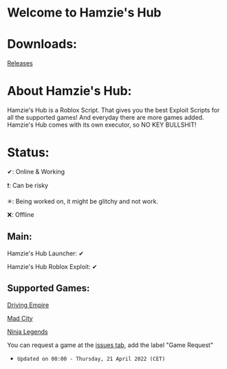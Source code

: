 # Welcome to Hamzie's Hub

# Downloads:

[Releases](https://github.com/Hamziee/Hamzies-Hub/releases)

# About Hamzie's Hub:

Hamzie's Hub is a Roblox Script. That gives you the best Exploit Scripts for all the supported games! And everyday there are more games added. Hamzie's Hub comes with its own executor, so NO KEY BULLSHIT!

# Status:
>
✔: Online & Working
>
❗: Can be risky
>
✳: Being worked on, it might be glitchy and not work.
>
❌: Offline

## Main:
>
Hamzie's Hub Launcher: ✔
>
Hamzie's Hub Roblox Exploit: ✔

## Supported Games:
>
[Driving Empire](https:/www.roblox.com/games/3351674303/)
>
[Mad City](https://www.roblox.com/games/1224212277/)
>
[Ninja Legends](https://www.roblox.com/games/3956818381/)
>
You can request a game at the [issues tab](https://github.com/Hamziee/Hamzies-Hub/issues), add the label "Game Request"
>
* `Updated on 00:00 - Thursday, 21 April 2022 (CET)`


